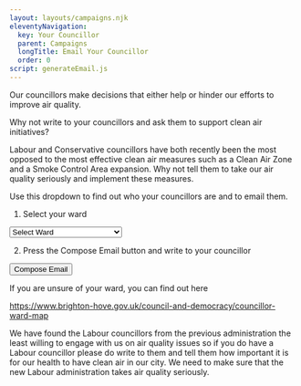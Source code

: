 ```yaml
---
layout: layouts/campaigns.njk
eleventyNavigation:
  key: Your Councillor
  parent: Campaigns
  longTitle: Email Your Councillor
  order: 0
script: generateEmail.js
---
```


Our councillors make decisions that either help or hinder our efforts to improve air quality.

Why not write to your councillors and ask them to support clean air initiatives?

Labour and Conservative councillors have both recently been the most opposed to the most effective clean air measures
such as a Clean Air Zone and a Smoke Control Area expansion.  Why not tell them to take our air quality seriously and implement these measures.

Use this dropdown to find out who your councillors are and to email them.

1. Select your ward

<div class="dropdown">
	<select id="wardDropdown">
		<option value="" selected disabled>Select Ward</option>
		<option value="BrunswickAdelaide">Brunswick & Adelaide</option>
		<option value="CentralHove">Central Hove</option>
		<option value="ColdeanStanmer">Coldean & Stanmer</option>
		<option value="Goldsmid">Goldsmid</option>
		<option value="HanoverElmGrove">Hanover & Elm Grove</option>
		<option value="HangletonKnoll">Hangleton & Knoll</option>
		<option value="HollingdeanFiveways">Hollingdean & Fiveways</option>
		<option value="Kemptown">Kemptown</option>
		<option value="MoulsecoombBevendean">Moulsecoomb & Bevendean</option>
		<option value="NorthPortslade">North Portslade</option>
		<option value="PrestonPark">Preston Park</option>
		<option value="QueensPark">Queen's Park</option>
		<option value="Regency">Regency</option>
		<option value="RottingdeanWestSaltdean">Rottingdean & West Saltdean</option>
		<option value="WestbournePoetsCorner">Westbourne & Poets’ Corner</option>
		<option value="WestdeneHovePark">Westdene & Hove Park</option>
		<option value="WhitehawkMarina">Whitehawk & Marina</option>
		<option value="Woodingdean">Woodingdean</option>
		<option value="Wish">Wish</option>
	</select>
</div>

2. Press the Compose Email button and write to your councillor

<button onclick="generateEmail()">Compose Email</button>

If you are unsure of your ward, you can find out here

<a href="https://www.brighton-hove.gov.uk/council-and-democracy/councillor-ward-map" target="_blank">https://www.brighton-hove.gov.uk/council-and-democracy/councillor-ward-map</a>

We have found the Labour councillors from the previous administration the least willing to engage with us on
air quality issues so if you do have a Labour councillor please do write to them and tell them how important
it is for our health to have clean air in our city.  We need to make sure that the new Labour administration
takes air quality seriously.
